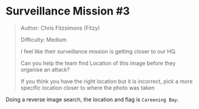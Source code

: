 # Surveillance Mission #3

> Author: Chris Fitzsimons (Fitzy)
> 
> Difficulty: Medium
> 
> I feel like their surveillance mission is getting closer to our HQ.
> 
> Can you help the team find Location of this image before they organise an attack?
> 
> If you think you have the right location but it is incorrect, pick a more specific location closer to where the photo was taken

Doing a reverse image search, the location and flag is `Careening Bay`.
